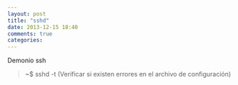 ```yaml
---
layout: post
title: "sshd"
date: 2013-12-15 18:40
comments: true
categories: 
---
```

Demonio ssh

>~$ sshd -t (Verificar si existen errores en el archivo de configuración)

